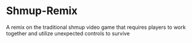# Shmup-Remix
A remix on the traditional shmup video game that requires players to work together and utilize unexpected controls to survive
